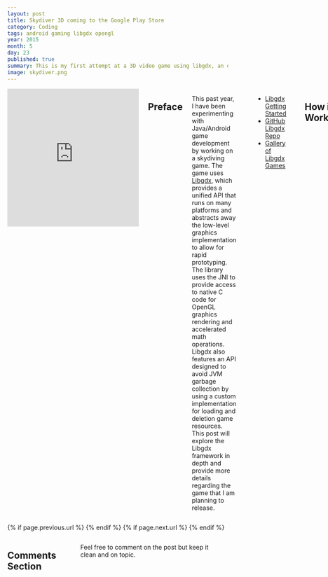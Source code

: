```yaml
---
layout: post
title: Skydiver 3D coming to the Google Play Store
category: Coding
tags: android gaming libgdx opengl
year: 2015
month: 5
day: 23
published: true
summary: This is my first attempt at a 3D video game using libgdx, an open-source Java framework for cross-platform game development. 
image: skydiver.png
---
```


<div class="row">	
	<div class="span9 columns">
		<iframe width="420" height="315" src="https://www.youtube.com/embed/-NmvwspVKGo" frameborder="0" allowfullscreen></iframe>
		<h2>Preface</h2>
		<p>This past year, I have been experimenting with Java/Android game development by working on a skydiving game. The game uses <a href="http://libgdx.badlogicgames.com/" target="_blank">Libgdx</a>, which provides a unified API that runs on many platforms and abstracts away the low-level graphics implementation to allow for rapid prototyping. The library uses the JNI to provide access to native C code for OpenGL graphics rendering and accelerated math operations. Libgdx also features an API designed to avoid JVM garbage collection by using a custom implementation for loading and deletion game resources. This post will explore the Libgdx framework in depth and provide more details regarding the game that I am planning to release.</p>
        <p>
            <ul>
                <li><a href="http://libgdx.badlogicgames.com/documentation.html" target="_blank">Libgdx Getting Started</a></li>
                <li><a href="http://www.github.com/libgdx/libgdx" target="_blank">GitHub Libgdx Repo</a></li>
                <li><a href="http://libgdx.badlogicgames.com/gallery.html" target="_blank">Gallery of Libgdx Games</a></li>
            </ul>
        </p>
		<h2>How it Works</h2>
		<figure>
		    <img src="https://raw.githubusercontent.com/wiki/libgdx/libgdx/images/modules-overview.png" width="420">
		    <figcaption>Overview of Libgdx modules from their <a href="https://github.com/libgdx/libgdx/wiki/Modules-overview" target="_blank">wiki page</a></figcaption>
		</figure>
		<p>Libgdx comprises several modules for input, graphics, files, audio, networking, game logic, and math/physics. It enables you to write code once and deploy it to multiple platforms without modification. High-level APIs simplify the loading and rendering of 2D and 3D graphics, however Libgdx gives the option of working with OpenGL directly.</p>
	</div>
</div> 

<div class="row">	
	<div class="span9 column">
			<p class="pull-right">{% if page.previous.url %} <a href="{{page.previous.url}}" title="Previous Post: {{page.previous.title}}"><i class="icon-chevron-left"></i></a> 	{% endif %}   {% if page.next.url %} 	<a href="{{page.next.url}}" title="Next Post: {{page.next.title}}"><i class="icon-chevron-right"></i></a> 	{% endif %} </p>  
	</div>
</div>

<div class="row">	
    <div class="span9 columns">    
		<h2>Comments Section</h2>
	    <p>Feel free to comment on the post but keep it clean and on topic.</p>	
		<div id="disqus_thread"></div>
		<script type="text/javascript">
			/* * * CONFIGURATION VARIABLES: EDIT BEFORE PASTING INTO YOUR WEBPAGE * * */
			var disqus_shortname = 'mscarlett'; // required: replace example with your forum shortname
			var disqus_identifier = '{{ page.url }}';
			var disqus_url = 'http://mscarlett.github.io{{ page.url }}';
			
			/* * * DON'T EDIT BELOW THIS LINE * * */
			(function() {
				var dsq = document.createElement('script'); dsq.type = 'text/javascript'; dsq.async = true;
				dsq.src = 'http://' + disqus_shortname + '.disqus.com/embed.js';
				(document.getElementsByTagName('head')[0] || document.getElementsByTagName('body')[0]).appendChild(dsq);
			})();
		</script>
		<noscript>Please enable JavaScript to view the <a href="http://disqus.com/?ref_noscript">comments powered by Disqus.</a></noscript>
		<a href="http://disqus.com" class="dsq-brlink">blog comments powered by <span class="logo-disqus">Disqus</span></a>
	</div>
</div>

<!-- Twitter -->
<script>!function(d,s,id){var js,fjs=d.getElementsByTagName(s)[0];if(!d.getElementById(id)){js=d.createElement(s);js.id=id;js.src="//platform.twitter.com/widgets.js";fjs.parentNode.insertBefore(js,fjs);}}(document,"script","twitter-wjs");</script>

<!-- Google + -->
<script type="text/javascript">
  (function() {
    var po = document.createElement('script'); po.type = 'text/javascript'; po.async = true;
    po.src = 'https://apis.google.com/js/plusone.js';
    var s = document.getElementsByTagName('script')[0]; s.parentNode.insertBefore(po, s);
  })();
</script>